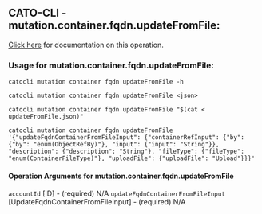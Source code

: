 
## CATO-CLI - mutation.container.fqdn.updateFromFile:
[Click here](https://api.catonetworks.com/documentation/#mutation-updateFromFile) for documentation on this operation.

### Usage for mutation.container.fqdn.updateFromFile:

`catocli mutation container fqdn updateFromFile -h`

`catocli mutation container fqdn updateFromFile <json>`

`catocli mutation container fqdn updateFromFile "$(cat < updateFromFile.json)"`

`catocli mutation container fqdn updateFromFile '{"updateFqdnContainerFromFileInput": {"containerRefInput": {"by": {"by": "enum(ObjectRefBy)"}, "input": {"input": "String"}}, "description": {"description": "String"}, "fileType": {"fileType": "enum(ContainerFileType)"}, "uploadFile": {"uploadFile": "Upload"}}}'`

#### Operation Arguments for mutation.container.fqdn.updateFromFile ####
`accountId` [ID] - (required) N/A 
`updateFqdnContainerFromFileInput` [UpdateFqdnContainerFromFileInput] - (required) N/A 
